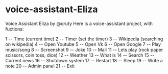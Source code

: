 # voice-assistant-Eliza
Voice Assistant Eliza by @qruty
Here is a voice-assistant project, with fuctions:

1 -- Time (current time) 
2  -- Timer (set the timer) 
3  -- Wikipedia (searching on wikipedia) 
4  -- Open Youtube 
5  -- Open Vk 
6  -- Open Google 
7  -- Play music/song 
8  -- Screenshot 
9  -- Joke 
10 -- Mail 
11 -- Lets play (rock paper scissors, coin toss, dice) 
12 -- Weather 
13 -- What is 
14 -- Search 
15 -- Current news 
16 -- Shutdown system 
17 -- Restart
18 -- Sleep 
19 -- Write a note 
20 -- Admin panel 
21 -- Exit 
